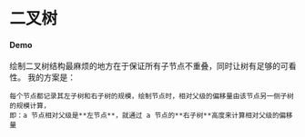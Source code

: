 # 二叉树

#### Demo
绘制二叉树结构最麻烦的地方在于保证所有子节点不重叠，同时让树有足够的可看性。
我的方案是：

    每个节点都记录其左子树和右子树的规模，绘制节点时，相对父级的偏移量由该节点另一侧子树的规模计算，
    即：a 节点相对父级是**左节点**，就通过 a 节点的**右子树**高度来计算相对父级的偏移量